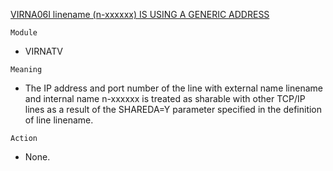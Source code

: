[VIRNA06I linename (n-xxxxxx) IS USING A GENERIC ADDRESS](https://virtel.readthedocs.io/en/latest/manuals/virtel/Virtel459MG/messages.html?highlight=VIRNA06I#VIRNA06I)

`Module`
- VIRNATV

`Meaning`
- The IP address and port number of the line with external name linename and internal name n-xxxxxx is treated as sharable with other TCP/IP lines as a result of the SHAREDA=Y parameter specified in the definition of line linename.

`Action`
- None.
